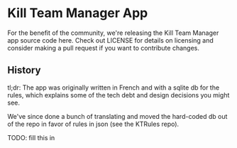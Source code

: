# Kill Team Manager App

For the benefit of the community, we're releasing the Kill Team Manager app
source code here. Check out LICENSE for details on licensing and consider
making a pull request if you want to contribute changes.

## History

tl;dr: The app was originally written in French and with a sqlite db for the
rules, which explains some of the tech debt and design decisions you might
see.

We've since done a bunch of translating and moved the hard-coded db out of
the repo in favor of rules in json (see the KTRules repo).

TODO: fill this in